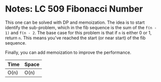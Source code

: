 # Notes: LC 509 Fibonacci Number

This one can be solved with DP and memoization. The idea is to start identify
the sub-problem, which in the fib sequence is the sum of the `f(n - 1)` and
`f(n - 2`. The base case for this problem is that if `n` is either 0 or 1,
return `n`. This means you've reached the start (or near start) of the fib
sequence.

Finally, you can add memoization to improve the performance.

| Time | Space |
| ---- | ----- |
| O(n) | O(n)  |
